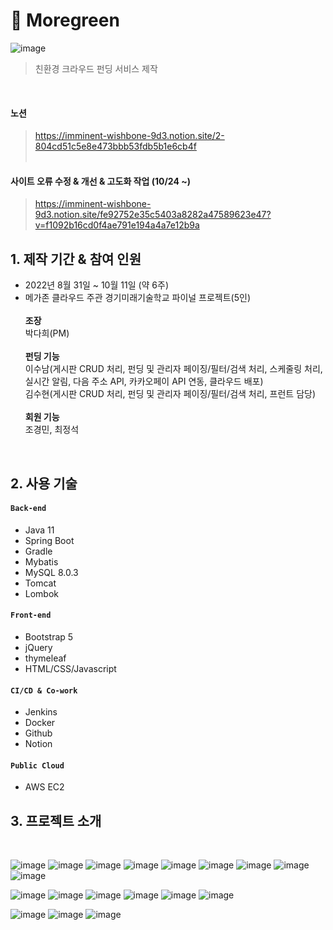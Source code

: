 # :pushpin: Moregreen
![image](https://user-images.githubusercontent.com/49506753/195790974-486cd436-cf27-49ca-a159-d34d7591ece7.png)

> 친환경 크라우드 펀딩 서비스 제작
</br>

#### 노션</br>
> https://imminent-wishbone-9d3.notion.site/2-804cd51c5e8e473bbb53fdb5b1e6cb4f</br></br>

#### 사이트 오류 수정 & 개선 & 고도화 작업 (10/24 ~)
> https://imminent-wishbone-9d3.notion.site/fe92752e35c5403a8282a47589623e47?v=f1092b16cd0f4ae791e194a4a7e12b9a

## 1. 제작 기간 & 참여 인원
- 2022년 8월 31일 ~ 10월 11일 (약 6주)
- 메가존 클라우드 주관 경기미래기술학교 파이널 프로젝트(5인)<br><br>
**조장**<br>
박다희(PM)
<br><br>
**펀딩 기능**<br>
이수남(게시판 CRUD 처리, 펀딩 및 관리자 페이징/필터/검색 처리, 스케줄링 처리, 실시간 알림, 다음 주소 API, 카카오페이 API 연동, 클라우드 배포)<br>
김수현(게시판 CRUD 처리, 펀딩 및 관리자 페이징/필터/검색 처리, 프런트 담당)
<br><br>
**회원 기능**<br>
조경민, 최정석

</br>

## 2. 사용 기술
#### `Back-end`
  - Java 11
  - Spring Boot 
  - Gradle
  - Mybatis
  - MySQL 8.0.3
  - Tomcat
  - Lombok
#### `Front-end`
  - Bootstrap 5
  - jQuery
  - thymeleaf
  - HTML/CSS/Javascript
#### `CI/CD & Co-work`
  - Jenkins
  - Docker
  - Github
  - Notion
#### `Public Cloud`
  - AWS EC2


## 3. 프로젝트 소개
</br>

![image](https://user-images.githubusercontent.com/49506753/195791156-e5d52dbe-5d9b-4523-8adf-aef945897489.png)
![image](https://user-images.githubusercontent.com/49506753/195791075-c05d4d49-9ae9-424b-ba9f-e849414d9416.png)
![image](https://user-images.githubusercontent.com/49506753/195791099-0e333239-5378-45c8-b58e-c1faaa1c9681.png)
![image](https://user-images.githubusercontent.com/49506753/195791209-fd31a89e-4541-492e-9aab-882608a9df95.png)
![image](https://user-images.githubusercontent.com/49506753/195791228-fdbde2c4-0892-4c32-a4a0-ece655e2675a.png)
![image](https://user-images.githubusercontent.com/49506753/195791271-4e219efa-556e-408e-9e5b-b6e55fc22921.png)
![image](https://user-images.githubusercontent.com/49506753/195791291-141e6905-b136-4e68-a34d-f8601394aaf8.png)
![image](https://user-images.githubusercontent.com/49506753/195791311-4a16d15d-9c54-41d0-9c65-16842d512b48.png)
![image](https://user-images.githubusercontent.com/49506753/195791329-1e443364-ec50-4150-a0ba-e245ce7c20eb.png)

![image](https://user-images.githubusercontent.com/49506753/195792221-5b813aa3-41aa-4dad-b8ae-d1f0fbc8b914.png) 
![image](https://user-images.githubusercontent.com/49506753/195791356-30e994d2-f9f4-4f44-9fe3-04dae49e33bf.png)
![image](https://user-images.githubusercontent.com/49506753/195791383-974ce7a1-2d1f-4097-a467-d8c780729553.png)
![image](https://user-images.githubusercontent.com/49506753/195791413-a612401a-ee5d-4854-be77-4e5bbf190919.png)
![image](https://user-images.githubusercontent.com/49506753/195791451-08fd3fab-6951-4590-bd5d-2bdbd150dfbb.png)
![image](https://user-images.githubusercontent.com/49506753/195791480-4e7bf35c-9b99-4ee4-9b34-ca19315b600b.png)

![image](https://user-images.githubusercontent.com/49506753/195792293-e3e9753d-b34b-40a9-964a-594d839f6f67.png)
![image](https://user-images.githubusercontent.com/49506753/195791525-0e6b82b6-1b30-418e-8f26-458ad02e1a9f.png)
![image](https://user-images.githubusercontent.com/49506753/195791598-913db2df-c99c-424c-b6dd-33fb3382f127.png)

